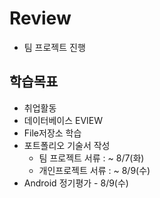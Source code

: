 # Review
- 팀 프로젝트 진행



## 학습목표
- 취업활동
- 데이터베이스 EVIEW
- File저장소 학습
- 포트폴리오 기술서 작성
  - 팀 프로젝트 서류 : ~ 8/7(화)
  - 개인프로젝트 서류 : ~ 8/9(수)
- Android 정기평가 - 8/9(수)

